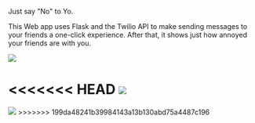 Just say "No" to Yo. 

This Web app uses Flask and the Twilio API to make sending messages to your friends a one-click experience. After that, it shows just how annoyed your friends are with you. 

<img src="http://otakujournalist.com/wp-content/uploads/2014/07/app2.png" />

<<<<<<< HEAD
<img src="http://otakujournalist.com/wp-content/uploads/2014/07/app1.png" />
=======
<img src="http://otakujournalist.com/wp-content/uploads/2014/07/app1.png" />
>>>>>>> 199da48241b39984143a13b130abd75a4487c196
